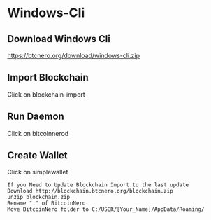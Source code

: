 # Windows-Cli

## Download Windows Cli

https://btcnero.org/download/windows-cli.zip

## Import Blockchain
Click on blockchain-import

## Run Daemon
Click on bitcoinnerod

## Create Wallet
Click on simplewallet

```
If you Need to Update Blockchain Import to the last update 
Download http://blockchain.btcnero.org/blockchain.zip
unzip blockchain.zip
Rename "." of BitcoinNero 
Move BitcoinNero folder to C:/USER/[Your_Name]/AppData/Roaming/
```
